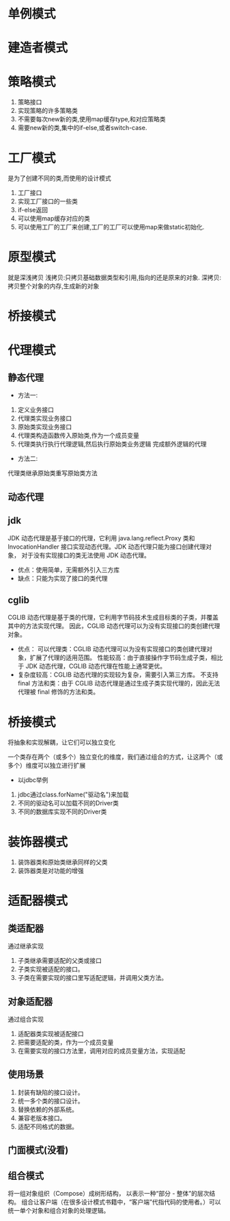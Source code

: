 # 单例模式

# 建造者模式

# 策略模式

1. 策略接口
2. 实现策略的许多策略类
3. 不需要每次new新的类,使用map缓存type,和对应策略类
4. 需要new新的类,集中的if-else,或者switch-case.

# 工厂模式

是为了创建不同的类,而使用的设计模式

1. 工厂接口
2. 实现工厂接口的一些类
3. if-else返回
4. 可以使用map缓存对应的类
5. 可以使用工厂的工厂来创建,工厂的工厂可以使用map来做static初始化.

# 原型模式

就是深浅拷贝
浅拷贝:只拷贝基础数据类型和引用,指向的还是原来的对象.
深拷贝:拷贝整个对象的内存,生成新的对象

# 桥接模式

# 代理模式

## 静态代理

* 方法一:

1. 定义业务接口
2. 代理类实现业务接口
3. 原始类实现业务接口
4. 代理类构造函数传入原始类,作为一个成员变量
5. 代理类执行执行代理逻辑,然后执行原始类业务逻辑
   完成额外逻辑的代理

* 方法二:

代理类继承原始类重写原始类方法

## 动态代理

## jdk

JDK 动态代理是基于接口的代理，它利用 java.lang.reflect.Proxy 类和
InvocationHandler 接口实现动态代理。JDK 动态代理只能为接口创建代理对象，
对于没有实现接口的类无法使用 JDK 动态代理。

* 优点：使用简单，无需额外引入三方库
* 缺点：只能为实现了接口的类代理

## cglib

CGLIB 动态代理是基于类的代理，它利用字节码技术生成目标类的子类，并覆盖其中的方法实现代理。
因此，CGLIB 动态代理可以为没有实现接口的类创建代理对象。

* 优点： 可以代理类：CGLIB 动态代理可以为没有实现接口的类创建代理对象，扩展了代理的适用范围。
  性能较高：由于直接操作字节码生成子类，相比于 JDK 动态代理，CGLIB 动态代理在性能上通常更优。
* 复杂度较高：CGLIB 动态代理的实现较为复杂，需要引入第三方库。
  不支持 final 方法和类：由于 CGLIB 动态代理是通过生成子类实现代理的，因此无法代理被 final 修饰的方法和类。

# 桥接模式

将抽象和实现解耦，让它们可以独立变化

一个类存在两个（或多个）独立变化的维度，我们通过组合的方式，让这两个（或多个）维度可以独立进行扩展

* 以jdbc举例

1. jdbc通过class.forName("驱动名")来加载
2. 不同的驱动名可以加载不同的Driver类
3. 不同的数据库实现不同的Driver类

# 装饰器模式

1. 装饰器类和原始类继承同样的父类
2. 装饰器类是对功能的增强

# 适配器模式

## 类适配器

通过继承实现

1. 子类继承需要适配的父类或接口
2. 子类实现被适配的接口。
3. 子类在需要实现的接口里写适配逻辑，并调用父类方法。

## 对象适配器

通过组合实现

1. 适配器类实现被适配接口
2. 把需要适配的类，作为一个成员变量
3. 在需要实现的接口方法里，调用对应的成员变量方法，实现适配

## 使用场景

1. 封装有缺陷的接口设计。
2. 统一多个类的接口设计。
3. 替换依赖的外部系统。
4. 兼容老版本接口。
5. 适配不同格式的数据。

## 门面模式(没看)

## 组合模式

将一组对象组织（Compose）成树形结构， 以表示一种“部分 - 整体”的层次结构。
组合让客户端（在很多设计模式书籍中，“客户端”代指代码的使用者。）可以统一单个对象和组合对象的处理逻辑。 




